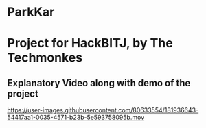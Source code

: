 # ParkKar
# Project for HackBITJ, by The Techmonkes

## Explanatory Video along with demo of the project
https://user-images.githubusercontent.com/80633554/181936643-54417aa1-0035-4571-b23b-5e593758095b.mov
